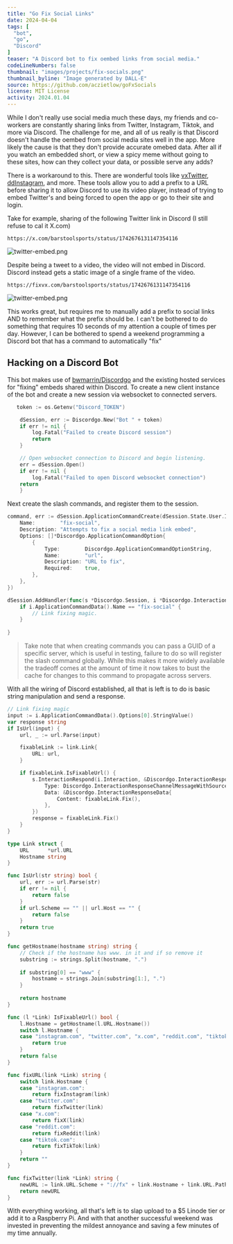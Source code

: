 ```yaml
---
title: "Go Fix Social Links"
date: 2024-04-04
tags: [
  "bot",
  "go",
  "Discord"
]
teaser: "A Discord bot to fix oembed links from social media."
codeLineNumbers: false
thumbnail: "images/projects/fix-socials.png"
thumbnail_byline: "Image generated by DALL-E"
source: https://github.com/aczietlow/goFxSocials
license: MIT License
activity: 2024.01.04
---
```


While I don't really use social media much these days, my friends and co-workers are constantly sharing links from Twitter, Instagram, Tiktok, and more via Discord. The challenge for me, and all of us really is that Discord doesn't handle the oembed from social media sites well in the app. More likely the cause is that they don't provide accurate omebed data. After all if you watch an embedded short, or view a spicy meme without going to these sites, how can they collect your data, or possible serve any adds?

There is a workaround to this. There are wonderful tools like [vxTwitter](https://github.com/ryuuzake/BetterTwitFix), [ddInstagram](https://github.com/Wikidepia/InstaFix), and more. These tools allow you to add a prefix to a URL before sharing it to allow Discord to use its video player, instead of trying to embed Twitter's and being forced to open the app or go to their site and login. 

Take for example, sharing of the following Twitter link in Discord (I still refuse to cal it X.com)

```
https://x.com/barstoolsports/status/1742676131147354116
```

![twitter-embed.png](../../images/projects/twitter-embed.png)

Despite being a tweet to a video, the video will not embed in Discord. Discord instead gets a static image of a single frame of the video.

```
https://fixvx.com/barstoolsports/status/1742676131147354116
```

![twitter-embed.png](../../images/projects/twitter-embed-fixed.png)

This works great, but requires me to manually add a prefix to social links AND to remember what the prefix should be. I can't be bothered to do something that requires 10 seconds of my attention a couple of times per day. However, I can be bothered to spend a weekend programming a Discord bot that has a command to automatically "fix" 


## Hacking on a Discord Bot

This bot makes use of [bwmarrin/Discordgo](https://github.com/bwmarrin/Discordgo) and the existing hosted services for "fixing" embeds shared within Discord. To create a new client instance of the bot and create a new session via websocket to connected servers.

```go
   token := os.Getenv("Discord_TOKEN")

	dSession, err := Discordgo.New("Bot " + token)
	if err != nil {
		log.Fatal("Failed to create Discord session")
		return
	}

    // Open websocket connection to Discord and begin listening.
    err = dSession.Open()
    if err != nil {
        log.Fatal("Failed to open Discord websocket connection")
    return
    }
```

Next create the slash commands, and register them to the session. 


```go
command, err := dSession.ApplicationCommandCreate(dSession.State.User.ID, "", &Discordgo.ApplicationCommand{
    Name:        "fix-social",
    Description: "Attempts to fix a social media link embed",
    Options: []*Discordgo.ApplicationCommandOption{
        {
            Type:        Discordgo.ApplicationCommandOptionString,
            Name:        "url",
            Description: "URL to fix",
            Required:    true,
		},
    },
})

dSession.AddHandler(func(s *Discordgo.Session, i *Discordgo.InteractionCreate) {
    if i.ApplicationCommandData().Name == "fix-social" {
		// Link fixing magic.
    }
	
}
```

> Take note that when creating commands you can pass a GUID of a specific server, which is useful in testing, failure to do so will register the slash command globally. While this makes it more widely available the tradeoff comes at the amount of time it now takes to bust the cache for changes to this command to propagate across servers.

With all the wiring of Discord established, all that is left is to do is basic string manipulation and send a response.

```go
// Link fixing magic
input := i.ApplicationCommandData().Options[0].StringValue()
var response string
if IsUrl(input) {
    url, _ := url.Parse(input)

    fixableLink := link.Link{
        URL: url,
    }

    if fixableLink.IsFixableUrl() {
        s.InteractionRespond(i.Interaction, &Discordgo.InteractionResponse{
            Type: Discordgo.InteractionResponseChannelMessageWithSource,
            Data: &Discordgo.InteractionResponseData{
                Content: fixableLink.Fix(),
            },
        })
        response = fixableLink.Fix()
    } 
}

type Link struct {
    URL      *url.URL
    Hostname string
}

func IsUrl(str string) bool {
    url, err := url.Parse(str)
    if err != nil {
        return false
    }
    if url.Scheme == "" || url.Host == "" {
        return false
    }
    return true
}

func getHostname(hostname string) string {
    // Check if the hostname has www. in it and if so remove it
    substring := strings.Split(hostname, ".")
    
    if substring[0] == "www" {
        hostname = strings.Join(substring[1:], ".")
    }
    
    return hostname
}

func (l *Link) IsFixableUrl() bool {
    l.Hostname = getHostname(l.URL.Hostname())
    switch l.Hostname {
    case "instagram.com", "twitter.com", "x.com", "reddit.com", "tiktok.com":
        return true
    }
    return false
}

func fixURL(link *Link) string {
    switch link.Hostname {
    case "instagram.com":
        return fixInstagram(link)
    case "twitter.com":
        return fixTwitter(link)
    case "x.com":
        return fixX(link)
    case "reddit.com":
        return fixReddit(link)
    case "tiktok.com":
        return fixTikTok(link)
    }
    return ""
}

func fixTwitter(link *Link) string {
    newURL := link.URL.Scheme + "://fx" + link.Hostname + link.URL.Path
    return newURL
}

```

With everything working, all that's left is to slap upload to a $5 Linode tier or add it to a Raspberry Pi. And with that another successful weekend was invested in preventing the mildest annoyance and saving a few minutes of my time annually. 